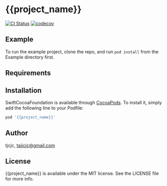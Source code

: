 # {{project_name}}

[![CI Status](https://img.shields.io/travis/{{nickname}}/{{project_name}}.svg?style=flat)](https://travis-ci.org/{{nickname}}/{{project_name}})
[![codecov](https://codecov.io/gh/{{nickname}}/{{project_name}}/branch/master/graph/badge.svg)](https://codecov.io/gh/{{nickname}}/{{project_name}})

## Example

To run the example project, clone the repo, and run `pod install` from the Example directory first.

## Requirements

## Installation

SwiftCocoaFoundation is available through [CocoaPods](https://cocoapods.org). To install
it, simply add the following line to your Podfile:

```ruby
pod '{{project_name}}'
```

## Author

tjcjc, taijcjc@gmail.com

## License

{{project_name}} is available under the MIT license. See the LICENSE file for more info.